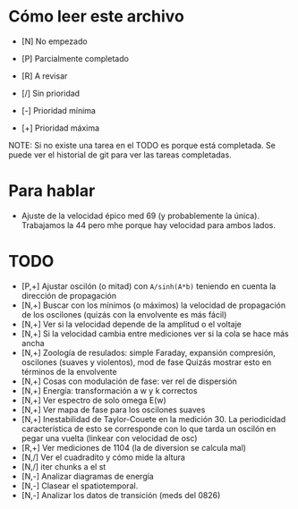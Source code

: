 # Cómo leer este archivo

- [N] No empezado
- [P] Parcialmente completado
- [R] A revisar

- [/] Sin prioridad
- [-] Prioridad mínima
- [+] Prioridad máxima

NOTE: Si no existe una tarea en el TODO es porque está completada. Se puede ver el historial de git para ver las tareas completadas.

# Para hablar

- Ajuste de la velocidad épico med 69 (y probablemente la única). Trabajamos la 44 pero mhe porque hay velocidad para ambos lados.


# TODO

- [P,+] Ajustar oscilón (o mitad) con `A/sinh(A*b)` teniendo en cuenta la dirección de propagación
- [N,+] Buscar con los mínimos (o máximos) la velocidad de propagación de los oscilones (quizás con la envolvente es más fácil)
- [N,+] Ver si la velocidad depende de la amplitud o el voltaje
- [N,+] Si la velocidad cambia entre mediciones ver si la cola se hace más ancha
- [N,+] Zoología de resulados: simple Faraday, expansión compresión, oscilones (suaves y violentos), mod de fase
		Quizás mostrar esto en términos de la envolvente
- [N,+] Cosas con modulación de fase: ver rel de dispersión
- [N,+] Energía: transformación a w y k correctos
- [N,+] Ver espectro de solo omega E(w)
- [N,+] Ver mapa de fase para los oscilones suaves
- [N,+] Inestabilidad de Taylor-Couete en la medición 30. La periodicidad característica de esto se corresponde con lo que tarda un oscilón en pegar una vuelta (linkear con velocidad de osc)
- [R,+] Ver mediciones de 1104 (la de diversion se calcula mal)
- [N,/] Ver el cuadradito y cómo mide la altura
- [N,/] iter chunks a el st
- [N,-] Analizar diagramas de energía
- [N,-] Clasear el spatiotemporal.
- [N,-] Analizar los datos de transición (meds del 0826)
